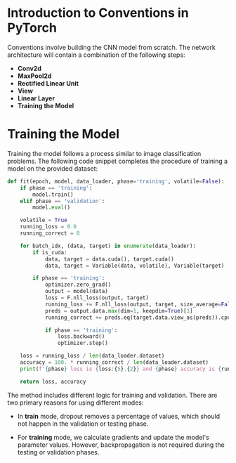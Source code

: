 # Introduction to Conventions in PyTorch

Conventions involve building the CNN model from scratch. The network architecture will contain a combination of the following steps:

- **Conv2d**
- **MaxPool2d**
- **Rectified Linear Unit**
- **View**
- **Linear Layer**
- **Training the Model**

# Training the Model

Training the model follows a process similar to image classification problems. The following code snippet completes the procedure of training a model on the provided dataset:

```python
def fit(epoch, model, data_loader, phase='training', volatile=False):
    if phase == 'training':
        model.train()
    elif phase == 'validation':
        model.eval()

    volatile = True
    running_loss = 0.0
    running_correct = 0

    for batch_idx, (data, target) in enumerate(data_loader):
        if is_cuda:
            data, target = data.cuda(), target.cuda()
            data, target = Variable(data, volatile), Variable(target)

        if phase == 'training':
            optimizer.zero_grad()
            output = model(data)
            loss = F.nll_loss(output, target)
            running_loss += F.nll_loss(output, target, size_average=False).data[0]
            preds = output.data.max(dim=1, keepdim=True)[1]
            running_correct += preds.eq(target.data.view_as(preds)).cpu().sum()

            if phase == 'training':
                loss.backward()
                optimizer.step()

    loss = running_loss / len(data_loader.dataset)
    accuracy = 100. * running_correct / len(data_loader.dataset)
    print(f'{phase} loss is {loss:{5}.{2}} and {phase} accuracy is {running_correct}/{len(data_loader.dataset)} ({accuracy:.2f}%)')

    return loss, accuracy
```

The method includes different logic for training and validation. There are two primary reasons for using different modes:

- In **train** mode, dropout removes a percentage of values, which should not happen in the validation or testing phase.

- For **training** mode, we calculate gradients and update the model's parameter values. However, backpropagation is not required during the testing or validation phases.
